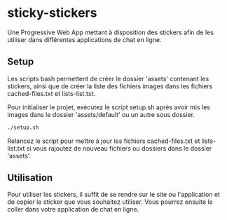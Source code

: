 # sticky-stickers

Une Progressive Web App mettant à disposition des stickers afin de les utiliser dans différentes applications de chat en ligne.

## Setup

Les scripts bash permettent de créer le dossier 'assets' contenant les stickers, ainsi que de créer la liste des fichiers images dans les fichiers cached-files.txt et lists-list.txt.

Pour initialiser le projet, exécutez le script setup.sh après avoir mis les images dans le dossier 'assets/default' ou un autre sous dossier.

```bash
./setup.sh
```

Relancez le script pour mettre à jour les fichiers cached-files.txt et lists-list.txt si vous rajoutez de nouveau fichiers ou dossiers dans le dossier 'assets'.

## Utilisation

Pour utiliser les stickers, il suffit de se rendre sur le site ou l'application et de copier le sticker que vous souhaitez utiliser. Vous pourrez ensuite le coller dans votre application de chat en ligne.
